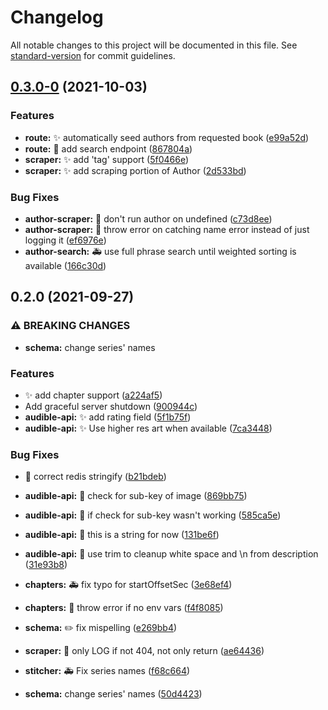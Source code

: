 # Changelog

All notable changes to this project will be documented in this file. See [standard-version](https://github.com/conventional-changelog/standard-version) for commit guidelines.

## [0.3.0-0](https://github.com/djdembeck/audnexus/compare/v0.2.0...v0.3.0-0) (2021-10-03)


### Features

* **route:** :sparkles: automatically seed authors from requested book ([e99a52d](https://github.com/djdembeck/audnexus/commit/e99a52d6a728b83fde25f7584b1ff0dc2188a529))
* **route:** :truck: add search endpoint ([867804a](https://github.com/djdembeck/audnexus/commit/867804a107ec6e040ea88f2c9a3f2a629e2f618b))
* **scraper:** :sparkles: add 'tag' support ([5f0466e](https://github.com/djdembeck/audnexus/commit/5f0466e3e694fd7d6a399399f2c5a6ce140992ff))
* **scraper:** :sparkles: add scraping portion of Author ([2d533bd](https://github.com/djdembeck/audnexus/commit/2d533bd066f12869ed10f7f4b657dcebe2c66da9))


### Bug Fixes

* **author-scraper:** :bug: don't run author on undefined ([c73d8ee](https://github.com/djdembeck/audnexus/commit/c73d8ee712a6c891443a7eb06846c3609bfb2182))
* **author-scraper:** :bug: throw error on catching name error instead of just logging it ([ef6976e](https://github.com/djdembeck/audnexus/commit/ef6976e4e2acc33b803d8056c5ea2318715bff0f))
* **author-search:** :ambulance: use full phrase search until weighted sorting is available ([166c30d](https://github.com/djdembeck/audnexus/commit/166c30d76fcba595ebff25e43653cfeac457b792))

## 0.2.0 (2021-09-27)


### ⚠ BREAKING CHANGES

* **schema:** change series' names

### Features

* :sparkles: add chapter support ([a224af5](https://github.com/djdembeck/audnexus/commit/a224af5d7467fe68a144f7cba3f02d3e3c850ee2))
* Add graceful server shutdown ([900944c](https://github.com/djdembeck/audnexus/commit/900944c9ceca2570b7c998e5743c0f10f87cb1df))
* **audible-api:** :sparkles: add rating field ([5f1b75f](https://github.com/djdembeck/audnexus/commit/5f1b75fb1bcb492d333a511619e325632df7b927))
* **audible-api:** :sparkles: Use higher res art when available ([7ca3448](https://github.com/djdembeck/audnexus/commit/7ca344819dca12911259b9b8a97e8c7c69e850f7))


### Bug Fixes

* :bug: correct redis stringify ([b21bdeb](https://github.com/djdembeck/audnexus/commit/b21bdeb2298736c3abd891eedd60294c96a88f17))
* **audible-api:** :bug: check for sub-key of image ([869bb75](https://github.com/djdembeck/audnexus/commit/869bb75ef4ffc514c9d7f13c9bfbb7d5afc20b05))
* **audible-api:** :bug: if check for sub-key wasn't working ([585ca5e](https://github.com/djdembeck/audnexus/commit/585ca5edc3a8a461da8ac62456139bdfdf460381))
* **audible-api:** :bug: this is a string for now ([131be6f](https://github.com/djdembeck/audnexus/commit/131be6f519b75ab3d6d2d7d0f54a71477d05ba5a))
* **audible-api:** :bug: use trim to cleanup white space and \n from description ([31e93b8](https://github.com/djdembeck/audnexus/commit/31e93b84933a88842cd7f57d8f0a69135157898e))
* **chapters:** :ambulance: fix typo for startOffsetSec ([3e68ef4](https://github.com/djdembeck/audnexus/commit/3e68ef4d7dfc9c7d42c52a0f3a37e9589d7fe428))
* **chapters:** :goal_net: throw error if no env vars ([f4f8085](https://github.com/djdembeck/audnexus/commit/f4f80857b0b97b535ed8260fdb8a2edb0589c8f7))
* **schema:** :pencil2: fix mispelling ([e269bb4](https://github.com/djdembeck/audnexus/commit/e269bb41fff69201e0aa3f814e8ccf5b103740ba))
* **scraper:** :bug: only LOG if not 404, not only return ([ae64436](https://github.com/djdembeck/audnexus/commit/ae64436cf30ef43e6c88b028669bb3195b3d496e))
* **stitcher:** :ambulance: Fix series names ([f68c664](https://github.com/djdembeck/audnexus/commit/f68c66407416970bda0f3b69be8576ce13e39063))


* **schema:** change series' names ([50d4423](https://github.com/djdembeck/audnexus/commit/50d442377d909a05f5208a266fb15a31abfccdfc))
